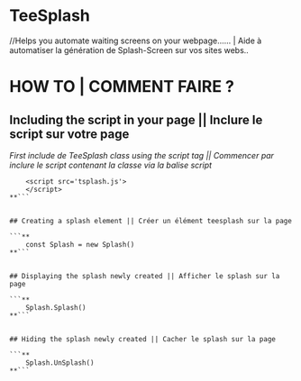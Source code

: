 # TeeSplash

//Helps you automate waiting screens on your webpage...... | Aide à automatiser la génération de Splash-Screen sur vos sites webs..



# HOW TO | COMMENT FAIRE ?



## Including the script in your page || Inclure le script sur votre page

*First include de TeeSplash class using the script tag || Commencer par inclure le script contenant la classe via la balise script*
```**
    <script src='tsplash.js'>
    </script>
**```


## Creating a splash element || Créer un élément teesplash sur la page

```**
    const Splash = new Splash()
**```


## Displaying the splash newly created || Afficher le splash sur la page

```**
    Splash.Splash()
**```


## Hiding the splash newly created || Cacher le splash sur la page

```**
    Splash.UnSplash()
**```
 
